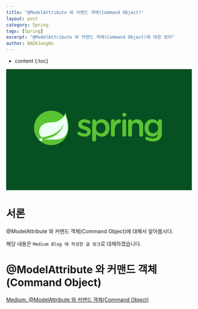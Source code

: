 ```yaml
---
title: "@ModelAttribute 와 커맨드 객체(Command Object)"
layout: post
category: Spring
tags: [Spring]
excerpt: "@ModelAttribute 와 커맨드 객체(Command Object)에 대한 정리"
author: BAEKJungHo
---
```


* content
{:toc}

![logo](/images/posts/logo/SPRING.jpg)

# 서론

@ModelAttribute 와 커맨드 객체(Command Object)에 대해서 알아봅시다.

해당 내용은 `Medium Blog 에 작성한 글 링크`로 대체하겠습니다.

# @ModelAttribute 와 커맨드 객체(Command Object)

[Medium. @ModelAttribute 와 커맨드 객체(Command Object)](https://medium.com/webeveloper/modelattribute-%EC%99%80-%EC%BB%A4%EB%A7%A8%EB%93%9C-%EA%B0%9D%EC%B2%B4-command-object-42c14f268324)